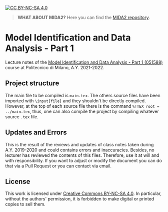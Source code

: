 [![CC BY-NC-SA 4.0][cc-by-nc-sa-shield]][cc-by-nc-sa]

> **WHAT ABOUT MIDA2?** Here you can find the [MIDA2 repository](https://github.com/polimi-cheatsheet/MIDA2).

# Model Identification and Data Analysis - Part 1

Lecture notes of the [Model Identification and Data Analysis - Part 1 (051588)](https://www11.ceda.polimi.it/schedaincarico/schedaincarico/controller/scheda_pubblica/SchedaPublic.do?&evn_default=evento&c_classe=765793&polij_device_category=DESKTOP&__pj0=0&__pj1=c4cfdb62e79df118344594f5fd1ca434) course at Politecnico di Milano, A.Y. 2021-2022.

## Project structure

The main file to be compiled is `main.tex`.
The others source files have been imported with  `\input{file}` and they shouldn't be directly compiled. However, at the top of each source file there is the command `%!TEX root = ../main.tex`, thus, one can also compile the project by compiling whatever source `.tex` file.

## Updates and Errors

This is the result of the reviews and updates of class notes taken during A.Y. 2019-2020 and could contains errors and inaccuracies. Besides, no lecturer has reviewed the contents of this files. Therefore, use it at will and with responsibility. 
If you want to adjust or modify the document you can do that via a Pull Request or you can contact via email. 

## License

This work is licensed under [Creative Commons BY-NC-SA 4.0](https://creativecommons.org/licenses/by-nc-sa/4.0/). In particular, without the authors' permission, it is forbidden to make digital or printed copies to sell them.

[cc-by-nc-sa-shield]: https://img.shields.io/badge/License-CC%20BY--NC--SA%204.0-lightgrey.svg
[cc-by-nc-sa]: http://creativecommons.org/licenses/by-nc-sa/4.0/

